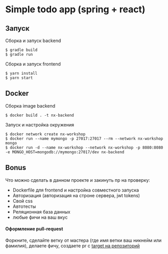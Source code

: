 # Simple todo app (spring + react)

## Запуск
Сборка и запуск backend
```
$ gradle build
$ gradle run
```
Сборка и запуск frontend
```
$ yarn install
$ yarn start
```
## Docker 
Сборка image backend
```
$ docker build . -t nx-backend
```
Запуск и настройка окружения 
```
$ docker network create nx-workshop
$ docker run --name mymongo -p 27017:27017 --rm --network nx-workshop mongo
$ docker run -d --name nx-workshop --network nx-workshop -p 8080:8080 -e MONGO_HOST=mongodb://mymongo:27017/dev nx-backend
```
## Bonus 
Что можно сделать в данном проекте и закинуть пр на проверку:
* Dockerfile для frontend и настройка совместного запуска 
* Авторизация (авторизация на строне сервера, jwt tokens)
* Свой css 
* Автотесты
* Реляционная база данных 
* любые фичи на ваш вкус
#### Оформление pull-request
Форкните, сделайте ветку от мастера (где имя ветки ваш никнейм или фамилия), делаете фичу, создаете pr с [target нa репозиторий](https://github.com/GSkoba/spring-react-app)